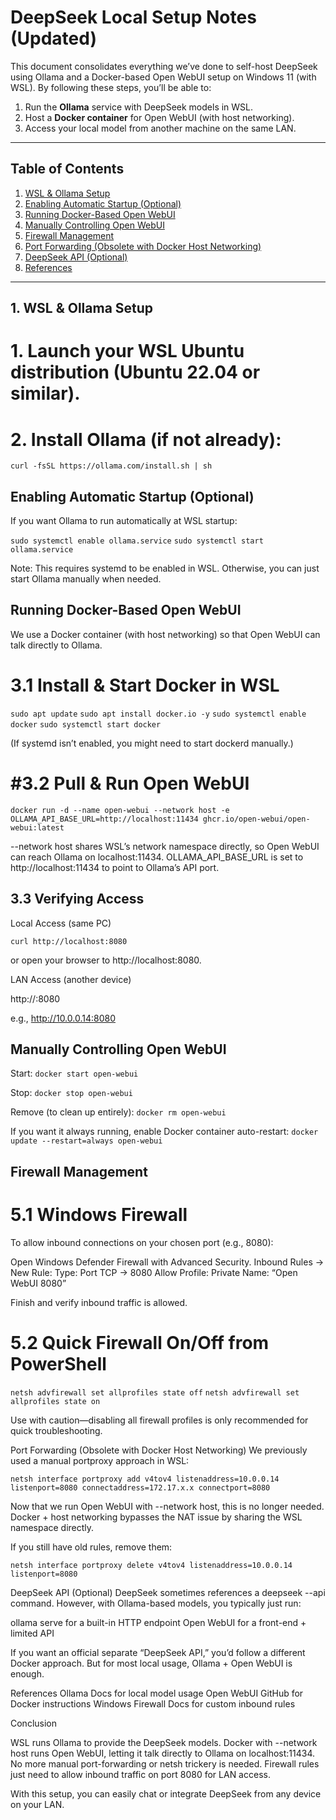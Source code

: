 # DeepSeek Local Setup Notes (Updated)

This document consolidates everything we’ve done to self-host DeepSeek using Ollama and a Docker-based Open WebUI setup on Windows 11 (with WSL). By following these steps, you’ll be able to:

1. Run the **Ollama** service with DeepSeek models in WSL.  
2. Host a **Docker container** for Open WebUI (with host networking).  
3. Access your local model from another machine on the same LAN.

---

## Table of Contents
1. [WSL & Ollama Setup](#1-wsl--ollama-setup)  
2. [Enabling Automatic Startup (Optional)](#2-enabling-automatic-startup-optional)  
3. [Running Docker-Based Open WebUI](#3-running-docker-based-open-webui)  
4. [Manually Controlling Open WebUI](#4-manually-controlling-open-webui)  
5. [Firewall Management](#5-firewall-management)  
6. [Port Forwarding (Obsolete with Docker Host Networking)](#6-port-forwarding-obsolete-with-docker-host-networking)  
7. [DeepSeek API (Optional)](#7-deepseek-api-optional)  
8. [References](#8-references)

----------

## 1. WSL & Ollama Setup

# 1. **Launch your WSL Ubuntu distribution** (Ubuntu 22.04 or similar).

# 2. **Install Ollama** (if not already):
   `curl -fsSL https://ollama.com/install.sh | sh`

## Enabling Automatic Startup (Optional)
If you want Ollama to run automatically at WSL startup:

`sudo systemctl enable ollama.service`
`sudo systemctl start ollama.service`

Note: This requires systemd to be enabled in WSL. Otherwise, you can just start Ollama manually when needed.

## Running Docker-Based Open WebUI
We use a Docker container (with host networking) so that Open WebUI can talk directly to Ollama.

# 3.1 Install & Start Docker in WSL

`sudo apt update`
`sudo apt install docker.io -y`
`sudo systemctl enable docker`
`sudo systemctl start docker`

(If systemd isn’t enabled, you might need to start dockerd manually.)

# #3.2 Pull & Run Open WebUI

`docker run -d --name open-webui --network host -e OLLAMA_API_BASE_URL=http://localhost:11434 ghcr.io/open-webui/open-webui:latest`

--network host shares WSL’s network namespace directly, so Open WebUI can reach Ollama on localhost:11434.
OLLAMA_API_BASE_URL is set to http://localhost:11434 to point to Ollama’s API port.

## 3.3 Verifying Access

Local Access (same PC)

`curl http://localhost:8080`

or open your browser to http://localhost:8080.

LAN Access (another device)

http://<YOUR-WINDOWS-LAN-IP>:8080

e.g., http://10.0.0.14:8080

## Manually Controlling Open WebUI
Start: `docker start open-webui`

Stop: `docker stop open-webui`

Remove (to clean up entirely): `docker rm open-webui`

If you want it always running, enable Docker container auto-restart: `docker update --restart=always open-webui`

## Firewall Management
# 5.1 Windows Firewall

To allow inbound connections on your chosen port (e.g., 8080):

Open Windows Defender Firewall with Advanced Security.
Inbound Rules → New Rule:
Type: Port
TCP → 8080
Allow
Profile: Private
Name: “Open WebUI 8080”

Finish and verify inbound traffic is allowed.

# 5.2 Quick Firewall On/Off from PowerShell

`netsh advfirewall set allprofiles state off`
`netsh advfirewall set allprofiles state on`

Use with caution—disabling all firewall profiles is only recommended for quick troubleshooting.

Port Forwarding (Obsolete with Docker Host Networking)
We previously used a manual portproxy approach in WSL:

`netsh interface portproxy add v4tov4 listenaddress=10.0.0.14 listenport=8080 connectaddress=172.17.x.x connectport=8080`

Now that we run Open WebUI with --network host, this is no longer needed. Docker + host networking bypasses the NAT issue by sharing the WSL namespace directly.

If you still have old rules, remove them:

`netsh interface portproxy delete v4tov4 listenaddress=10.0.0.14 listenport=8080`

DeepSeek API (Optional)
DeepSeek sometimes references a deepseek --api command. However, with Ollama-based models, you typically just run:

ollama serve for a built-in HTTP endpoint
Open WebUI for a front-end + limited API

If you want an official separate “DeepSeek API,” you’d follow a different Docker approach. But for most local usage, Ollama + Open WebUI is enough.

References
Ollama Docs for local model usage
Open WebUI GitHub for Docker instructions
Windows Firewall Docs for custom inbound rules

Conclusion

WSL runs Ollama to provide the DeepSeek models.
Docker with --network host runs Open WebUI, letting it talk directly to Ollama on localhost:11434.
No more manual port-forwarding or netsh trickery is needed.
Firewall rules just need to allow inbound traffic on port 8080 for LAN access.

With this setup, you can easily chat or integrate DeepSeek from any device on your LAN.